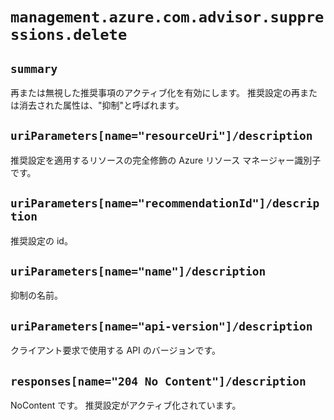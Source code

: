 # `management.azure.com.advisor.suppressions.delete`

## `summary`
再または無視した推奨事項のアクティブ化を有効にします。 推奨設定の再または消去された属性は、"抑制"と呼ばれます。

## `uriParameters[name="resourceUri"]/description`
推奨設定を適用するリソースの完全修飾の Azure リソース マネージャー識別子です。

## `uriParameters[name="recommendationId"]/description`
推奨設定の id。

## `uriParameters[name="name"]/description`
抑制の名前。

## `uriParameters[name="api-version"]/description`
クライアント要求で使用する API のバージョンです。

## `responses[name="204 No Content"]/description`
NoContent です。 推奨設定がアクティブ化されています。


